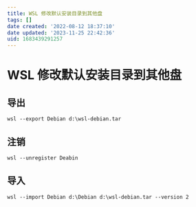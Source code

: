 ```yaml
---
title: WSL 修改默认安装目录到其他盘
tags: []
date created: '2022-08-12 18:37:10'
date updated: '2023-11-25 22:42:36'
uid: 1683439291257
---
```


# WSL 修改默认安装目录到其他盘

## 导出

```shell
wsl --export Debian d:\wsl-debian.tar
```

## 注销

```shell
wsl --unregister Deabin
```

## 导入

```shell
wsl --import Debian d:\Debian d:\wsl-debian.tar --version 2
```
